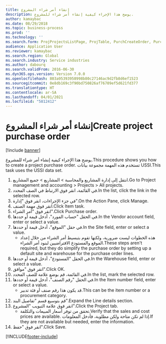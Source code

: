```yaml
---
title: إنشاء أمر شراء المشروع
description: يوضح هذا الإجراء كيفية إنشاء أمر شراء للمشروع.
author: kamaybac
ms.date: 08/29/2018
ms.topic: business-process
ms.prod: ''
ms.technology: ''
ms.search.form: ProjProjectsListPage, ProjTable, PurchCreateOrder, PurchTable, PurchTablePart, InventItemIdLookupPurchase
audience: Application User
ms.reviewer: kamaybac
ms.search.region: Global
ms.search.industry: Service industries
ms.author: dabourq
ms.search.validFrom: 2016-06-30
ms.dyn365.ops.version: Version 7.0.0
ms.openlocfilehash: 803a95393958998b80c27146ac9d2fb8d6ef1523
ms.sourcegitcommit: 0e8db169c3f90bd750826af76709ef5d621fd377
ms.translationtype: HT
ms.contentlocale: ar-SA
ms.lasthandoff: 04/01/2021
ms.locfileid: "5812412"
---
```

# <a name="create-project-purchase-order"></a><span data-ttu-id="38c2f-103">إنشاء أمر شراء المشروع</span><span class="sxs-lookup"><span data-stu-id="38c2f-103">Create project purchase order</span></span>

[!include [banner](../../includes/banner.md)]

<span data-ttu-id="38c2f-104">يوضح هذا الإجراء كيفية إنشاء أمر شراء للمشروع.</span><span class="sxs-lookup"><span data-stu-id="38c2f-104">This procedure shows you how to create a project purchase order.</span></span> <span data-ttu-id="38c2f-105">تستخدم هذه المهمة مجموعة بيانات USSI.</span><span class="sxs-lookup"><span data-stu-id="38c2f-105">This task uses the USSI data set.</span></span>

1. <span data-ttu-id="38c2f-106">انتقل إلى إدارة المشاريع والمحاسبة > المشاريع > جميع المشاريع.</span><span class="sxs-lookup"><span data-stu-id="38c2f-106">Go to Project management and accounting > Projects > All projects.</span></span>
2. <span data-ttu-id="38c2f-107">في القائمة، انقر فوق الارتباط في الصف المحدد.</span><span class="sxs-lookup"><span data-stu-id="38c2f-107">In the list, click the link in the selected row.</span></span>
3. <span data-ttu-id="38c2f-108">في جزء الإجراءات، انقر فوق "إدارة".</span><span class="sxs-lookup"><span data-stu-id="38c2f-108">On the Action Pane, click Manage.</span></span>
4. <span data-ttu-id="38c2f-109">انقر فوق مهمة الصنف.</span><span class="sxs-lookup"><span data-stu-id="38c2f-109">Click Item task.</span></span>
5. <span data-ttu-id="38c2f-110">انقر فوق "أمر الشراء".</span><span class="sxs-lookup"><span data-stu-id="38c2f-110">Click Purchase order.</span></span>
6. <span data-ttu-id="38c2f-111">في الحقل "حساب المورد"، أدخل قيمة أو حددها.</span><span class="sxs-lookup"><span data-stu-id="38c2f-111">In the Vendor account field, enter or select a value.</span></span>
7. <span data-ttu-id="38c2f-112">في حقل "الموقع"، أدخل قيمة أو حددها.</span><span class="sxs-lookup"><span data-stu-id="38c2f-112">In the Site field, enter or select a value.</span></span>
    * <span data-ttu-id="38c2f-113">هذه الخطوات ليست ضرورية، ولكنها تقوم بتبسيط أمر الشراء من خلال إعداد الموقع والمستودع الافتراضيين لبنود أمر الشراء.</span><span class="sxs-lookup"><span data-stu-id="38c2f-113">These steps aren't required, but they do simplify the purchase order by setting up a default site and warehouse for the purchase order lines.</span></span>  
8. <span data-ttu-id="38c2f-114">في الحقل "المستودع"، أدخل قيمة أو حددها.</span><span class="sxs-lookup"><span data-stu-id="38c2f-114">In the Warehouse field, enter or select a value.</span></span>
9. <span data-ttu-id="38c2f-115">انقر فوق "موافق".</span><span class="sxs-lookup"><span data-stu-id="38c2f-115">Click OK.</span></span>
10. <span data-ttu-id="38c2f-116">في القائمة، قم بوضع علامة للصف المحدد.</span><span class="sxs-lookup"><span data-stu-id="38c2f-116">In the list, mark the selected row.</span></span>
11. <span data-ttu-id="38c2f-117">في الحقل "رقم الصنف"، أدخل قيمة أو حددها.</span><span class="sxs-lookup"><span data-stu-id="38c2f-117">In the Item number field, enter or select a value.</span></span>
    * <span data-ttu-id="38c2f-118">قد يكون هذا رقم صنف أو فئة تدبير.</span><span class="sxs-lookup"><span data-stu-id="38c2f-118">This can be the item number or a procurement category.</span></span>  
12. <span data-ttu-id="38c2f-119">قم بتوسيع قسم "تفاصيل البند".</span><span class="sxs-lookup"><span data-stu-id="38c2f-119">Expand the Line details section.</span></span>
13. <span data-ttu-id="38c2f-120">انقر فوق علامة التبويب "المشروع".</span><span class="sxs-lookup"><span data-stu-id="38c2f-120">Click the Project tab.</span></span>
    * <span data-ttu-id="38c2f-121">تحقق من توفر أسعار المبيعات والتكلفة.</span><span class="sxs-lookup"><span data-stu-id="38c2f-121">Verify that the sales and cost prices are available.</span></span> <span data-ttu-id="38c2f-122">إذا لم تكن متاحة ولكن مطلوبة، فأدخل المعلومات.</span><span class="sxs-lookup"><span data-stu-id="38c2f-122">If they are not available but needed, enter the information.</span></span>  
14. <span data-ttu-id="38c2f-123">انقر فوق "حفظ".</span><span class="sxs-lookup"><span data-stu-id="38c2f-123">Click Save.</span></span>



[!INCLUDE[footer-include](../../../includes/footer-banner.md)]